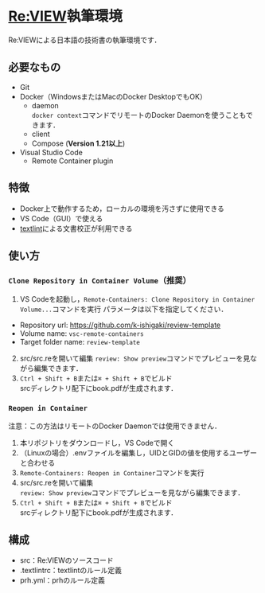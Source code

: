 # [Re:VIEW](https://reviewml.org/ja/)執筆環境

Re:VIEWによる日本語の技術書の執筆環境です．

## 必要なもの

* Git
* Docker（WindowsまたはMacのDocker DesktopでもOK）
    * daemon  
        `docker context`コマンドでリモートのDocker Daemonを使うこともできます．
    * client
    * Compose (__Version 1.21以上__)
* Visual Studio Code  
    * Remote Container plugin

## 特徴

* Docker上で動作するため，ローカルの環境を汚さずに使用できる
* VS Code（GUI）で使える
* [textlint](https://github.com/textlint/textlint)による文書校正が利用できる

## 使い方

### `Clone Repository in Container Volume`（推奨）

1. VS Codeを起動し，`Remote-Containers: Clone Repository in Container Volume...`コマンドを実行
  パラメータは以下を指定してください．
  * Repository url: https://github.com/k-ishigaki/review-template
  * Volume name: `vsc-remote-containers`
  * Target folder name: `review-template`
2. src/src.reを開いて編集
  `review: Show preview`コマンドでプレビューを見ながら編集できます．
3. `Ctrl + Shift + B`または`⌘ + Shift + B`でビルド  
  srcディレクトリ配下にbook.pdfが生成されます．

### `Reopen in Container`

注意：この方法はリモートのDocker Daemonでは使用できません．

1. 本リポジトリをダウンロードし，VS Codeで開く
2. （Linuxの場合）.envファイルを編集し，UIDとGIDの値を使用するユーザーと合わせる
3. `Remote-Containers: Reopen in Container`コマンドを実行
4. src/src.reを開いて編集  
  `review: Show preview`コマンドでプレビューを見ながら編集できます．
5. `Ctrl + Shift + B`または`⌘ + Shift + B`でビルド  
  srcディレクトリ配下にbook.pdfが生成されます．

## 構成

* src：Re:VIEWのソースコード
* .textlintrc：textlintのルール定義
* prh.yml：prhのルール定義

